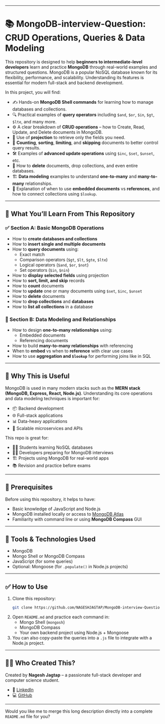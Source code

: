 
---

# 📚 MongoDB-interview-Question: CRUD Operations, Queries & Data Modeling

This repository is designed to help **beginners to intermediate-level developers** learn and practice **MongoDB** through real-world examples and structured questions. MongoDB is a popular NoSQL database known for its flexibility, performance, and scalability. Understanding its features is essential for modern full-stack and backend development.

In this project, you will find:

- ✍️ Hands-on **MongoDB Shell commands** for learning how to manage databases and collections.
- 🔍 Practical examples of **query operators** including `$and`, `$or`, `$in`, `$gt`, `$lte`, and many more.
- ⚙️ A clear breakdown of **CRUD operations** – how to Create, Read, Update, and Delete documents in MongoDB.
- 🧠 Use of **projection** to retrieve only the fields you need.
- 🔢 **Counting**, **sorting**, **limiting**, and **skipping** documents to better control query results.
- 🛠️ Examples of **advanced update operations** using `$inc`, `$set`, `$unset`, etc.
- 🧹 How to **delete** documents, drop collections, and even entire databases.
- 🏗️ **Data modeling** examples to understand **one-to-many** and **many-to-many** relationships.
- 🔗 Explanation of when to use **embedded documents** vs **references**, and how to connect collections using `$lookup`.

---

## 🧾 What You’ll Learn From This Repository

### ✅ Section A: Basic MongoDB Operations

- How to **create databases and collections**
- How to **insert single and multiple documents**
- How to **query documents** using:
  - Exact match
  - Comparison operators (`$gt`, `$lt`, `$gte`, `$lte`)
  - Logical operators (`$and`, `$or`, `$not`)
  - Set operators (`$in`, `$nin`)
- How to **display selected fields** using projection
- How to **sort, limit, and skip** records
- How to **count** documents
- How to **update** one or many documents using `$set`, `$inc`, `$unset`
- How to **delete** documents
- How to **drop collections** and **databases**
- How to **list all collections** in a database

### 🧱 Section B: Data Modeling and Relationships

- How to design **one-to-many relationships** using:
  - Embedded documents
  - Referencing documents
- How to build **many-to-many relationships** with referencing
- When to **embed** vs when to **reference** with clear use cases
- How to use **aggregation and `$lookup`** for performing joins like in SQL

---

## 📌 Why This is Useful

MongoDB is used in many modern stacks such as the **MERN stack (MongoDB, Express, React, Node.js)**. Understanding its core operations and data modeling techniques is important for:

- 📦 Backend development
- 🌐 Full-stack applications
- 📊 Data-heavy applications
- 🚀 Scalable microservices and APIs

This repo is great for:

- 🧑‍🎓 Students learning NoSQL databases
- 🧑‍💻 Developers preparing for MongoDB interviews
- 🏗️ Projects using MongoDB for real-world apps
- 📚 Revision and practice before exams

---

## 🧠 Prerequisites

Before using this repository, it helps to have:

- Basic knowledge of JavaScript and Node.js
- MongoDB installed locally or access to [MongoDB Atlas](https://www.mongodb.com/cloud/atlas)
- Familiarity with command line or using **MongoDB Compass** GUI

---

## 🧰 Tools & Technologies Used

- MongoDB
- Mongo Shell or MongoDB Compass
- JavaScript (for some queries)
- Optional: Mongoose (for `.populate()` in Node.js projects)

---

## ✅ How to Use

1. Clone this repository:
   ```bash
   git clone https://github.com/NAGESHJAGTAP/MongoDB-interview-Question.git
   ```
2. Open `README.md` and practice each command in:
   - Mongo Shell (`mongosh`)
   - MongoDB Compass
   - Your own backend project using Node.js + Mongoose
3. You can also copy-paste the queries into a `.js` file to integrate with a Node.js project.

---

## 🙋‍♂️ Who Created This?

Created by **Nagesh Jagtap** – a passionate full-stack developer and computer science student.

- 🔗 [LinkedIn](https://www.linkedin.com/in/nagesh-jagtap-9bb56031a/)
- 💻 [GitHub](https://github.com/NAGESHJAGTAP)

---

Would you like me to merge this long description directly into a complete `README.md` file for you?